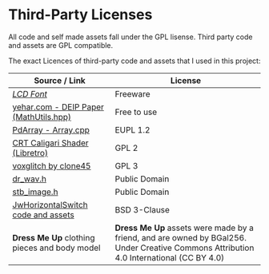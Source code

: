 # Third-Party Licenses

All code and self made assets fall under the GPL lisense. Third party code and assets are GPL compatible.

The exact Licences of third-party code and assets that I used in this project:

| Source / Link                                                                                   | License          |
|--------------------------------------------------------------------------------------------------|------------------|
| *[LCD Font](https://www.dafont.com/lcd-lcd-mono.font)*                                                           | Freeware         |
| [yehar.com - DEIP Paper (MathUtils.hpp)](https://yehar.com/blog/wp-content/uploads/2009/08/deip.pdf) | Free to use      |
| [PdArray - Array.cpp](https://github.com/mgunyho/PdArray/blob/master/src/Array.cpp)              | EUPL 1.2         |
| [CRT Caligari Shader (Libretro)](https://github.com/libretro/glsl-shaders/blob/master/crt/shaders/crt-caligari.glsl) | GPL 2              |
| [voxglitch by clone45](https://github.com/clone45/voxglitch)                                     | GPL 3            |
| [dr_wav.h](https://github.com/mackron/dr_libs)                                                   | Public Domain    |
| [stb_image.h](https://github.com/nothings/stb)                                                   | Public Domain    |
| [JwHorizontalSwitch code and assets](https://github.com/jeremywen/JW-Modules)                                                   | BSD 3-Clause    |
| **Dress Me Up** clothing pieces and body model                                                   |  **Dress Me Up** assets were made by a friend, and are owned by BGal256. Under Creative Commons Attribution 4.0 International (CC BY 4.0)   |

